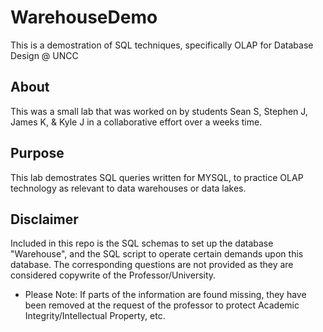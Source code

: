 # WarehouseDemo
This is a demostration of SQL techniques, specifically OLAP for Database Design @ UNCC

## About
This was a small lab that was worked on by students Sean S, Stephen J, James K, & Kyle J in a collaborative effort over a weeks time.

## Purpose
This lab demostrates SQL queries written for MYSQL, to practice OLAP technology as relevant to data warehouses or data lakes. 

## Disclaimer 
Included in this repo is the SQL schemas to set up the database "Warehouse", and the SQL script to operate certain demands upon this database. 
The corresponding questions are not provided as they are considered copywrite of the Professor/University.  
* Please Note: If parts of the information are found missing, they have been removed at the request of the professor to protect Academic Integrity/Intellectual Property, etc.
